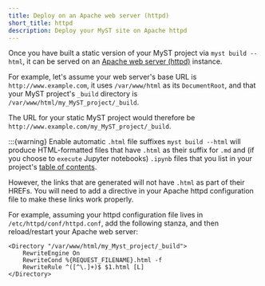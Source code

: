 ```yaml
---
title: Deploy on an Apache web server (httpd)
short_title: httpd
description: Deploy your MyST site on Apache httpd
---
```


Once you have built a static version of your MyST project via `myst build --html`, it can be served on an [Apache web server (httpd)](https://httpd.apache.org) instance.

For example, let's assume your web server's base URL is `http://www.example.com`, it uses `/var/www/html` as its `DocumentRoot`, and that your MyST project's `_build` directory is `/var/www/html/my_MyST_project/_build`.

The URL for your static MyST project would therefore be `http://www.example.com/my_MyST_project/_build`.

:::{warning} Enable automatic `.html` file suffixes
`myst build --html` will produce HTML-formatted files that have `.html` as their suffix for `.md` and (if you choose to `execute` Jupyter notebooks) `.ipynb` files that you list in your project's [table of contents](table-of-contents.md).

However, the links that are generated will not have `.html` as part of their HREFs. You will need to add a directive in your Apache httpd configuration file to make these links work properly.

For example, assuming your httpd configuration file lives in `/etc/httpd/conf/httpd.conf`, add the following stanza, and then reload/restart your Apache web server:

```
<Directory "/var/www/html/my_Myst_project/_build">
    RewriteEngine On
    RewriteCond %{REQUEST_FILENAME}.html -f
    RewriteRule ^([^\.]+)$ $1.html [L]
</Directory>


